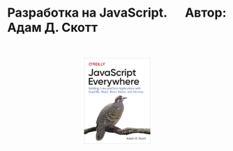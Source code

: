 # Разработка на JavaScript. &emsp; Автор: Адам Д. Скотт

<br>  
<br>
<img style="width:30%; margin: 0 auto; display:block" src="./api/cover.png" width="200" />
